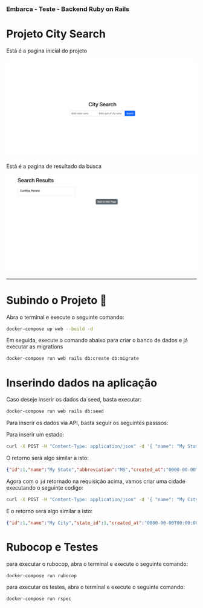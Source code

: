 ### Embarca - Teste - Backend Ruby on Rails

# Projeto City Search

Está é a pagina inicial do projeto

![pagina_principal](main_page.png)

Está é a pagina de resultado da busca

![pagina_resultado](result_page.png)

___

# Subindo o Projeto :rocket:

Abra o terminal e execute o seguinte comando:

```bash
docker-compose up web --build -d
```

Em seguida, execute o comando abaixo para criar o banco de dados e já executar as migrations
```bash
docker-compose run web rails db:create db:migrate
```

# Inserindo dados na aplicação

Caso deseje inserir os dados da seed, basta executar:

```bash
docker-compose run web rails db:seed
```

Para inserir os dados via API, basta seguir os seguintes passsos:

Para inserir um estado:
```bash
curl -X POST -H "Content-Type: application/json" -d '{ "name": "My State", "abbreviation": "MS" }' http://localhost:3000/states
```

O retorno será algo similar a isto:
```json
{"id":1,"name":"My State","abbreviation":"MS","created_at":"0000-00-00T00:00:00.000Z","updated_at":"0000-00-00T00:00:00.000Z"}
```


Agora com o `id` retornado na requisição acima, vamos criar uma cidade executando o seguinte codigo:
```bash
curl -X POST -H "Content-Type: application/json" -d '{ "name": "My City", "state_id": 1 }' http://localhost:3000/cities
```

E o retorno será algo similar a isto:
```json
{"id":1,"name":"My City","state_id":1,"created_at":"0000-00-00T00:00:00.000Z","updated_at":"0000-00-00T00:00:00.000Z"}
```

# Rubocop e Testes

para executar o rubocop, abra o terminal e execute o seguinte comando:
```bash
docker-compose run rubocop
```

para executar os testes, abra o terminal e execute o seguinte comando:
```bash
docker-compose run rspec
```